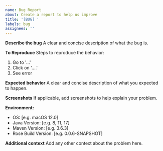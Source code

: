 ```yaml
---
name: Bug Report
about: Create a report to help us improve
title: '[BUG] '
labels: bug
assignees: ''
---
```


**Describe the bug**
A clear and concise description of what the bug is.

**To Reproduce**
Steps to reproduce the behavior:
1. Go to '...'
2. Click on '....'
3. See error

**Expected behavior**
A clear and concise description of what you expected to happen.

**Screenshots**
If applicable, add screenshots to help explain your problem.

**Environment:**
 - OS: [e.g. macOS 12.0]
 - Java Version: [e.g. 8, 11, 17]
 - Maven Version: [e.g. 3.6.3]
 - Rose Build Version: [e.g. 0.0.6-SNAPSHOT]

**Additional context**
Add any other context about the problem here. 